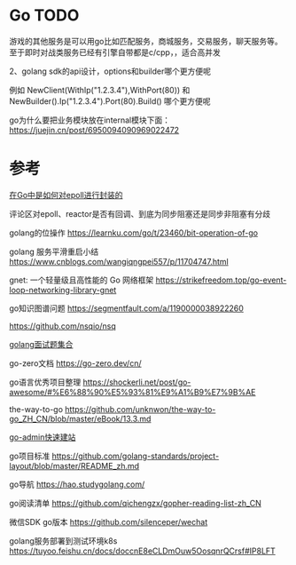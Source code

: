 # Go TODO

游戏的其他服务是可以用go比如匹配服务，商城服务，交易服务，聊天服务等。至于即时对战类服务已经有引擎自带都是c/cpp，，适合高并发

2、golang sdk的api设计，options和builder哪个更方便呢 

例如
NewClient(WithIp("1.2.3.4"),WithPort(80))
和
NewBuilder().Ip("1.2.3.4").Port(80).Build()
哪个更方便呢

go为什么要把业务模块放在internal模块下面：
	https://juejin.cn/post/6950094090969022472

# 参考
[在Go中是如何对epoll进行封装的](https://zhuanlan.zhihu.com/p/484458312)

评论区对epoll、reactor是否有回调、到底为同步阻塞还是同步非阻塞有分歧

golang的位操作 https://learnku.com/go/t/23460/bit-operation-of-go

golang 服务平滑重启小结	https://www.cnblogs.com/wangiqngpei557/p/11704747.html

gnet: 一个轻量级且高性能的 Go 网络框架
	https://strikefreedom.top/go-event-loop-networking-library-gnet


go知识图谱问题
	https://segmentfault.com/a/1190000038922260

https://github.com/nsqio/nsq

[golang面试题集合](https://github.com/lifei6671/interview-go)

go-zero文档
	https://go-zero.dev/cn/

go语言优秀项目整理
	https://shockerli.net/post/go-awesome/#%E6%88%90%E5%93%81%E9%A1%B9%E7%9B%AE

the-way-to-go
	https://github.com/unknwon/the-way-to-go_ZH_CN/blob/master/eBook/13.3.md

[go-admin快速建站](https://github.com/go-admin-team/go-admin)

go项目标准
	https://github.com/golang-standards/project-layout/blob/master/README_zh.md


go导航
	https://hao.studygolang.com/

go阅读清单
	https://github.com/qichengzx/gopher-reading-list-zh_CN

微信SDK go版本
	https://github.com/silenceper/wechat

golang服务部署到测试环境k8s
	https://tuyoo.feishu.cn/docs/doccnE8eCLDmOuw5OosqnrQCrsf#IP8LFT
